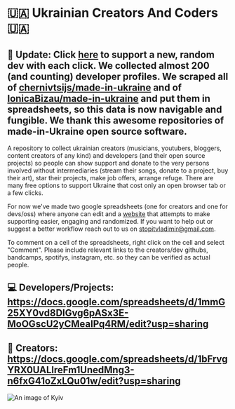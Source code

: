 # :ukraine: Ukrainian Creators And Coders :ukraine:
## 🚩 Update: Click <b>[here](https://bit.ly/supportukrainedevs)</b> to support a new, random dev with each click. We collected almost 200 (and counting) developer profiles.  We scraped all of [chernivtsijs/made-in-ukraine](https://github.com/chernivtsijs/made-in-ukraine) and of [IonicaBizau/made-in-ukraine](https://github.com/IonicaBizau/made-in-ukraine) and put them in spreadsheets, so this data is now navigable and fungible. We thank this awesome repositories of made-in-Ukraine open source software.

A repository to collect ukrainian creators (musicians, youtubers, bloggers, content creators of any kind) and developers (and their open source projects) so people can show support and donate to the very persons involved without intermediaries (stream their songs, donate to a project, buy their art), star their projects, make job offers, arrange refuge. There are many free options to support Ukraine that cost only an open browser tab or a few clicks.

For now we've made two google spreadsheets (one for creators and one for devs/oss) where anyone can edit and a [website](https://support-ukrainian-creators-and-coders.github.io/random-supporter/) that attempts to make supporting easier, engaging and randomized. 
If you want to help out or suggest a better workflow reach out to us on [stopitvladimir@gmail.com](mailto:stopitvladimir@gmail.com).

To comment on a cell of the spreadsheets, right click on the cell and select "Comment".
Please include relevant links to the creators/dev githubs, bandcamps, spotifys, instagram, etc. so they can be verified as actual people.

## 💻 Developers/Projects: https://docs.google.com/spreadsheets/d/1mmG25XY0vd8DIGvg6pASx3E-MoOGscU2yCMealPq4RM/edit?usp=sharing

## 🎨 Creators: https://docs.google.com/spreadsheets/d/1bFrvgYRX0UALlreFm1UnedMng3-n6fxG41oZxLQu01w/edit?usp=sharing

![An image of Kyiv](https://digital.ihg.com/is/image/ihg/intercontinental-kiev-5927192439-2x1?fit=fit,1&wid=2400&hei=1200&qlt=85,0&resMode=sharp2&op_usm=1.75,0.9,2,0)
